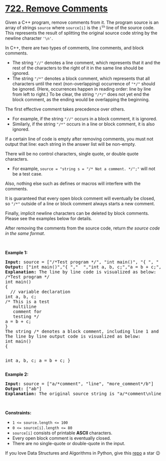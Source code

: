 # [722. Remove Comments][title]

<p>Given a C++ program, remove comments from it. The program source is an array of strings <code>source</code> where <code>source[i]</code> is the <code>i<sup>th</sup></code> line of the source code. This represents the result of splitting the original source code string by the newline character <code>'\n'</code>.</p>
<p>In C++, there are two types of comments, line comments, and block comments.</p>
<ul>
<li>The string <code>"//"</code> denotes a line comment, which represents that it and the rest of the characters to the right of it in the same line should be ignored.</li>
<li>The string <code>"/*"</code> denotes a block comment, which represents that all characters until the next (non-overlapping) occurrence of <code>"*/"</code> should be ignored. (Here, occurrences happen in reading order: line by line from left to right.) To be clear, the string <code>"/*/"</code> does not yet end the block comment, as the ending would be overlapping the beginning.</li>
</ul>
<p>The first effective comment takes precedence over others.</p>
<ul>
<li>For example, if the string <code>"//"</code> occurs in a block comment, it is ignored.</li>
<li>Similarly, if the string <code>"/*"</code> occurs in a line or block comment, it is also ignored.</li>
</ul>
<p>If a certain line of code is empty after removing comments, you must not output that line: each string in the answer list will be non-empty.</p>
<p>There will be no control characters, single quote, or double quote characters.</p>
<ul>
<li>For example, <code>source = "string s = "/* Not a comment. */";"</code> will not be a test case.</li>
</ul>
<p>Also, nothing else such as defines or macros will interfere with the comments.</p>
<p>It is guaranteed that every open block comment will eventually be closed, so <code>"/*"</code> outside of a line or block comment always starts a new comment.</p>
<p>Finally, implicit newline characters can be deleted by block comments. Please see the examples below for details.</p>
<p>After removing the comments from the source code, return <em>the source code in the same format</em>.</p>
<p> </p>
<p><strong>Example 1:</strong></p>
<pre><strong>Input:</strong> source = ["/*Test program */", "int main()", "{ ", "  // variable declaration ", "int a, b, c;", "/* This is a test", "   multiline  ", "   comment for ", "   testing */", "a = b + c;", "}"]
<strong>Output:</strong> ["int main()","{ ","  ","int a, b, c;","a = b + c;","}"]
<strong>Explanation:</strong> The line by line code is visualized as below:
/*Test program */
int main()
{ 
  // variable declaration 
int a, b, c;
/* This is a test
   multiline  
   comment for 
   testing */
a = b + c;
}
The string /* denotes a block comment, including line 1 and lines 6-9. The string // denotes line 4 as comments.
The line by line output code is visualized as below:
int main()
{ 
  
int a, b, c;
a = b + c;
}
</pre>
<p><strong>Example 2:</strong></p>
<pre><strong>Input:</strong> source = ["a/*comment", "line", "more_comment*/b"]
<strong>Output:</strong> ["ab"]
<strong>Explanation:</strong> The original source string is "a/*comment\nline\nmore_comment*/b", where we have bolded the newline characters.  After deletion, the implicit newline characters are deleted, leaving the string "ab", which when delimited by newline characters becomes ["ab"].
</pre>
<p> </p>
<p><strong>Constraints:</strong></p>
<ul>
<li><code>1 &lt;= source.length &lt;= 100</code></li>
<li><code>0 &lt;= source[i].length &lt;= 80</code></li>
<li><code>source[i]</code> consists of printable <strong>ASCII</strong> characters.</li>
<li>Every open block comment is eventually closed.</li>
<li>There are no single-quote or double-quote in the input.</li>
</ul>


If you love Data Structures and Algorithms in Python, give this [repo][me] a star :wink:

[title]: https://leetcode.com/problems/remove-comments
[me]: https://github.com/bumblebee211196/awesome-python-leetcode